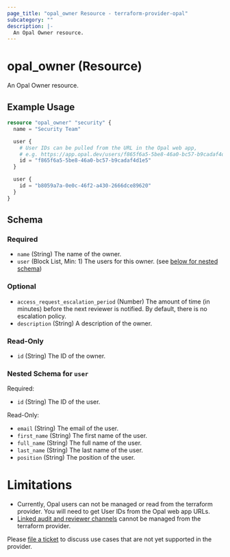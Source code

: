 ```yaml
---
page_title: "opal_owner Resource - terraform-provider-opal"
subcategory: ""
description: |-
  An Opal Owner resource.
---
```


# opal_owner (Resource)

An Opal Owner resource.

## Example Usage

```terraform
resource "opal_owner" "security" {
  name = "Security Team"

  user {
    # User IDs can be pulled from the URL in the Opal web app,
    # e.g. https://app.opal.dev/users/f865f6a5-5be8-46a0-bc57-b9cadaf4d1e5#overview
    id = "f865f6a5-5be8-46a0-bc57-b9cadaf4d1e5"
  }

  user {
    id = "b8059a7a-0e0c-46f2-a430-2666dce89620"
  }
}
```

<!-- schema generated by tfplugindocs -->
## Schema

### Required

- `name` (String) The name of the owner.
- `user` (Block List, Min: 1) The users for this owner. (see [below for nested schema](#nestedblock--user))

### Optional

- `access_request_escalation_period` (Number) The amount of time (in minutes) before the next reviewer is notified. By default, there is no escalation policy.
- `description` (String) A description of the owner.

### Read-Only

- `id` (String) The ID of the owner.

<a id="nestedblock--user"></a>
### Nested Schema for `user`

Required:

- `id` (String) The ID of the user.

Read-Only:

- `email` (String) The email of the user.
- `first_name` (String) The first name of the user.
- `full_name` (String) The full name of the user.
- `last_name` (String) The last name of the user.
- `position` (String) The position of the user.

# Limitations
- Currently, Opal users can not be managed or read from the terraform provider. You will need
to get User IDs from the Opal web app URLs.
- [Linked audit and reviewer channels](https://docs.opal.dev/docs/5526194-slack#linked-reviewer-and-audit-channels) cannot be managed from the terraform provider.

Please [file a ticket](https://github.com/opalsecurity/terraform-provider-opal/issues) to discuss use cases that are not yet supported in the provider.
